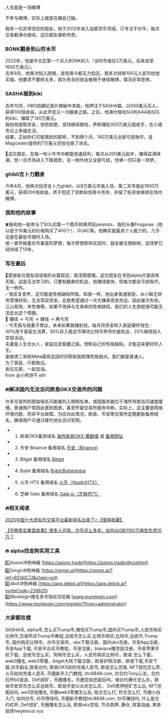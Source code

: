 人生就是一场赌博  

不参与赌博，实际上就是在赌自己输。  

我有一位非常信任的朋友，他于2012年进入加密货币领域，只专注于炒币，每次交易都满仓梭哈，这位朋友堪称传奇。  

### BONK翻身到山穷水尽  
2022年，他是中文区第一个买入BONK的人（当时市值仅3万美元，后来涨至1600万美元）。  
去年9月，他再次陷入困境，连信用卡都无力偿还。我多次转账100元人民币给他买烟，他要求不要转太多，因为多余的钱会被用于继续赌博，情况非常悲惨。  

### SASHA猫到kiki  
去年10月，HBO拍摄纪录片揭秘中本聪，他押注于SASHA猫，以500美元买入，获得100倍收益，从此开启又一次翻身之路。之后，他满仓梭哈SUI的AAA和SOL的kiki，赚取了140万美元。  
我劝他提取资金，但他拒绝，坚持继续梭哈，声称赚到300万美元就收手，在小城市过上幸福生活。  
结果，正如你们可能猜到的那样，不到两个月，140万美元全部亏损殆尽，连Magiceden提供的7万美元空投也赔了进去。  

🔸这位朋友，在每一轮小牛市中都能快速获利，每次从200美元起步，赚得盆满钵满，但一旦市场进入下跌趋势，无一例外地又全部亏损，仿佛一切只是一场梦。  

### ghibli吉卜力翻身  
今年4月，他再次投资吉卜力ghibli，以8万美元市值入场，第二天市值达1600万美元，获得200倍收益，终于偿还了贷款和信用卡债务，并留了些资金继续在场内赌博。  

### 我和他的故事  
🍀我和他一起参与了SOL的第一个图币转换项目peanuts、我的头像Froganas（他以低于10美元的价格购买了400个）、GUAC等。他确实是最具个人能力的，几乎总是在最低市值时入场。  
他一直怀揣着炒币暴富的梦想，每次梦想即将实现时，就会被无情粉碎。这场梦已经持续了13年。  

### 写在最后  
🎄感谢各位朋友阅读我的长篇叙述，我深感感慨。这位朋友在寻找alpha方面具有天赋，这是无法学习的。只要有翻身的机会，他赚钱极快，但每次都会亏损殆尽，无一例外。  
✅我反复思考，这可能是性格缺陷所致。和我一样，他出身普通家庭，从小缺乏财务管理经验，无法驾驭资金，总是希望通过一次大赚来改变命运，因此屡次失败。  
江山易改，本性难移。如果不改掉与生俱来的性格缺陷，我们的人生旅程很可能无法走出这个怪圈。  
🎢 赚钱 → 亏完 → 赚钱 → 再亏完  
✅今天我与我妻子商议，未来如果我赚到钱，每月将资金转入家庭硬件钱包：30%用于家庭生活费，50%存入稳定币等待比特币熊市抄底机会，20%继续投入空投活动。  
夫妻是人生合伙人，家庭应走稳健之路。控制自己的性格缺陷，才能迎来更好的人生。  
谢谢贤二哥和Meta猿哥这段时间帮助我梳理性格弱点。我们都是普通人。  
为了家庭，行稳致远。  
各位兄弟，一起加油。  
from @小熊饼干.eth  

### 🔥解决国内无法访问欧易OKX交易所的问题  
许多交易所的原始域名可能被列入限制名单，或因服务器位于海外导致访问速度缓慢。普通用户常因此感到困惑，甚至怀疑交易所服务中断。实际上，这主要是网络环境问题，而非平台故障。为应对此情况，欧易、币安等交易所定期更新备用域名，确保用户可通过替代地址访问官网。  

- 1. 欧易OKX备用域名 [海外欧易OKX-要翻墙](https://www.okx.com/zh-hans/join/18639032) 或 [备用网址](https://www.chouyi.world/zh-hans/join/18639032)  
- 2. 币安 Binance 备用域名 [币安（Binance)](https://accounts.binance.com/zh-CN/register?ref=36457687)  
- 3. Bitget 备用域名 [Bitget](https://www.bitget.com/zh-CN/referral/register?from=referral&clacCode=VRNEYUTR)  
- 4. Bybit 备用域名 [Bybit/Bybitglobal](https://www.bybitglobal.com/zh-MY/invite/?ref=VMKORMM)  
- 5. 火币 HTX 备用域名 [火币（Huobi/HTX）](https://www.htx.com/invite/zh-cn/1f?invite_code=whf45223)  
- 6. 芝麻 Gate 备用域名 [Gate.io（芝麻开门）](https://www.gate.io/zh/signup?ref_type=103&ref=A1ERAQ)  

### 🔥相关阅读  
[2025中国十大虚拟币交易平台最新排名出来了🔥【值得收藏】](https://btc8848.com/top-10-exchanges/)  

[【币圈真实暴富故事】很多人问我，炒币这么多年，如何从0到1100万再到负债10万？](https://heiyetouzi.xyz/biquanstory001/)  

### 🔥 alpha找金狗实用工具  
1️⃣Axiom冲狗神器 [https://axiom.trade](https://axiom.trade/@csshtml)  
2️⃣Gmgn冲狗神器 [https://gmgn.ai](https://gmgn.ai/?ref=6S1AIC7J&chain=sol)  
3️⃣dbot冲狗神器 [https://app.debot.ai](https://app.debot.ai?inviteCode=239825)  
4️⃣Morelogin撸毛多号指纹浏览器 [www.morelogin.com](https://www.morelogin.com/register/?from=administrator)  

### 大家都在搜  
SASHA币, alpha币,怎么买Trump币,微信买Trump币,国内买Trump币,人民币购买比特币,交易所买Trump币教程,总统币怎么买,比特币购买,比特币,总统币,Trump币, 国内购买比特币，炒币交易所，okx下载注册，国内okx充值，币安App注册，币安App下载, 币安平台买币教程，币安注册，bianace撸空投注册，币安苹果手机下载，总统币怎么买，狗狗币怎么买，人民币购买比特币，欧易 怎么下载，web3撸毛, web3零撸，bitget大陆下载注册，欧易护照注册，欧易下载,币安下载,炒币副业,欧易合约, 欧易OKX如何充值人民币, 欧易怎么充值, NFT钱包怎么弄, 火币如何充值人民币, 币圈新手入门教程, btc8848.com, 炒合约Tony心法，合约杠杆bit浪浪，Defi挖矿，币圈撸毛，币圈空投还能玩吗，做合约爆仓怎么办，欧易币安货币怎么买总统币，欧易币安以太坊怎么买， Defi质押挖矿怎么玩, NFT还能玩吗, we3空投撸毛, 币圈web3零撸怎么玩, 铭文怎么打, 符文怎么打, 币圈小白入门, 如何炒币, 炒币挣钱吗, 币圈新手教程btc8848.com, 炒币赚钱吗, 什么是合约杠杆, Defi挖矿, 币圈撸毛怎么玩, 欧易okx空投, 节点质押, 爆仓, 财富自由, 黑夜投资heiyetouzi.xyz